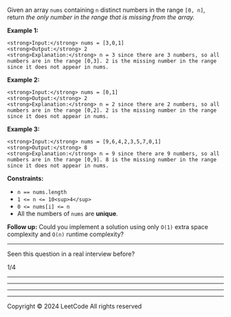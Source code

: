 Given an array `nums` containing `n` distinct numbers in the range `[0, n]`, return _the only number in the range that is missing from the array._

**Example 1:**

```
<strong>Input:</strong> nums = [3,0,1]
<strong>Output:</strong> 2
<strong>Explanation:</strong> n = 3 since there are 3 numbers, so all numbers are in the range [0,3]. 2 is the missing number in the range since it does not appear in nums.
```

**Example 2:**

```
<strong>Input:</strong> nums = [0,1]
<strong>Output:</strong> 2
<strong>Explanation:</strong> n = 2 since there are 2 numbers, so all numbers are in the range [0,2]. 2 is the missing number in the range since it does not appear in nums.
```

**Example 3:**

```
<strong>Input:</strong> nums = [9,6,4,2,3,5,7,0,1]
<strong>Output:</strong> 8
<strong>Explanation:</strong> n = 9 since there are 9 numbers, so all numbers are in the range [0,9]. 8 is the missing number in the range since it does not appear in nums.
```

**Constraints:**

- `n == nums.length`
- `1 <= n <= 10<sup>4</sup>`
- `0 <= nums[i] <= n`
- All the numbers of `nums` are **unique**.

**Follow up:** Could you implement a solution using only `O(1)` extra space complexity and `O(n)` runtime complexity?

---

Seen this question in a real interview before?

1/4

---

---

---

---

Copyright ©️ 2024 LeetCode All rights reserved

